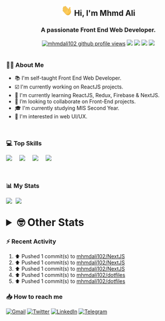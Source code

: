 <h2 align="center"><img src="./Hi.gif" width="30px" height="30px"> Hi, I'm Mhmd Ali</h2>

<h3 align="center">A passionate Front End Web Developer.</h3>

<div align="center">
  <a href="#"><img src="https://komarev.com/ghpvc/?username=mhmdali102&style=for-the-badge&logo=" alt="mhmdali102 github profile views" /></a>
  <a href="https://www.linux.org"><img src="https://img.shields.io/badge/OS-Linux-e06c75?style=for-the-badge&logo=linux" /></a>
	<a href="https://archlinux.org"><img src="https://img.shields.io/badge/DISTRO-Arch-56b6c2?style=for-the-badge&logo=arch-linux" /></a>
	<a href="https://dwm.suckless.org"><img src="https://img.shields.io/badge/WM-DWM-005577?style=for-the-badge&logo=dwm" /></a>
	<a href="https://neovim.io"><img src="https://img.shields.io/badge/IDE-Neovim-98c379?style=for-the-badge&logo=neovim" /></a>
</div>

<br>

### :man_technologist: About Me

- :books: I'm self-taught Front End Web Developer.
- :ballot_box_with_check: I'm currently working on ReactJS projects.
- :dart: I'm currently learning ReactJS, Redux, Firebase & NextJS.
- :eyes: I’m looking to collaborate on Front-End projects.
- :mortar_board: I'm currently studying MIS Second Year.
- :art: I'm interested in web UI/UX.

<br>

### :computer: Top Skills

<div style="display:flex;">
<img width ='36px' src ='https://raw.githubusercontent.com/rahulbanerjee26/githubAboutMeGenerator/main/icons/html.svg' />
<img width ='36px' src ='https://raw.githubusercontent.com/rahulbanerjee26/githubAboutMeGenerator/main/icons/css.svg' />
<img width ='36px' src ='https://raw.githubusercontent.com/rahulbanerjee26/githubAboutMeGenerator/main/icons/javascript.svg' />
<img width ='36px' src ='https://raw.githubusercontent.com/rahulbanerjee26/githubAboutMeGenerator/main/icons/reactjs.svg' />
</div>

<br>
<br>

### :bar_chart: My Stats

<img src="https://github-readme-stats.vercel.app/api?username=mhmdali102&show_icons=true&locale=en" width="49%" /><span style="display:inline-block;width:2%"></span><img src="https://github-readme-streak-stats.herokuapp.com/?user=mhmdali102&" width="49%" />

<br>

<details>
<summary style="font-size: 1.75rem; font-weight: bold;"><strong style="font-size: 1.75rem; font-weight: bold;"> 🤓 Other Stats </strong></summary>
<br>

<!--START_SECTION:waka-->
![Lines of code](https://img.shields.io/badge/From%20Hello%20World%20I%27ve%20Written-239%20Thousand%20lines%20of%20code-blue)

**🐱 My GitHub Data** 

> 🏆 623 Contributions in the Year 2022
 > 
> 📦 331.2 kB Used in GitHub's Storage 
 > 
> 💼 Opted to Hire
 > 
> 📜 18 Public Repositories 
 > 
> 🔑 6 Private Repositories  
 > 
**I'm a Night 🦉** 

```text
🌞 Morning    79 commits     ██░░░░░░░░░░░░░░░░░░░░░░░   9.55% 
🌆 Daytime    183 commits    █████░░░░░░░░░░░░░░░░░░░░   22.13% 
🌃 Evening    352 commits    ██████████░░░░░░░░░░░░░░░   42.56% 
🌙 Night      213 commits    ██████░░░░░░░░░░░░░░░░░░░   25.76%

```
📅 **I'm Most Productive on Monday** 

```text
Monday       165 commits    █████░░░░░░░░░░░░░░░░░░░░   19.95% 
Tuesday      102 commits    ███░░░░░░░░░░░░░░░░░░░░░░   12.33% 
Wednesday    111 commits    ███░░░░░░░░░░░░░░░░░░░░░░   13.42% 
Thursday     91 commits     ██░░░░░░░░░░░░░░░░░░░░░░░   11.0% 
Friday       88 commits     ██░░░░░░░░░░░░░░░░░░░░░░░   10.64% 
Saturday     127 commits    ███░░░░░░░░░░░░░░░░░░░░░░   15.36% 
Sunday       143 commits    ████░░░░░░░░░░░░░░░░░░░░░   17.29%

```


📊 **This Week I Spent My Time On** 

```text
⌚︎ Time Zone: Asia/Beirut

💬 Programming Languages: 
TypeScript               6 hrs 9 mins        ██████████░░░░░░░░░░░░░░░   40.15% 
JavaScript               4 hrs 27 mins       ███████░░░░░░░░░░░░░░░░░░   29.05% 
Lua                      1 hr 19 mins        ██░░░░░░░░░░░░░░░░░░░░░░░   8.63% 
C                        54 mins             █░░░░░░░░░░░░░░░░░░░░░░░░   5.89% 
JSON                     38 mins             █░░░░░░░░░░░░░░░░░░░░░░░░   4.21%

🔥 Editors: 
Neovim                   15 hrs 20 mins      █████████████████████████   100.0%

🐱‍💻 Projects: 
NextJS                   5 hrs 13 mins       ████████░░░░░░░░░░░░░░░░░   34.08% 
xerolinux.xyz            4 hrs 3 mins        ██████░░░░░░░░░░░░░░░░░░░   26.44% 
mhmdali102               2 hrs 59 mins       █████░░░░░░░░░░░░░░░░░░░░   19.53% 
dwm                      1 hr 15 mins        ██░░░░░░░░░░░░░░░░░░░░░░░   8.25% 
canadiansouq.com         47 mins             █░░░░░░░░░░░░░░░░░░░░░░░░   5.2%

💻 Operating System: 
Linux                    15 hrs 20 mins      █████████████████████████   100.0%

```

**I Mostly Code in JavaScript** 

```text
JavaScript               12 repos            ██████████████░░░░░░░░░░░   57.14% 
Python                   3 repos             ███░░░░░░░░░░░░░░░░░░░░░░   14.29% 
HTML                     1 repo              █░░░░░░░░░░░░░░░░░░░░░░░░   4.76% 
PHP                      1 repo              █░░░░░░░░░░░░░░░░░░░░░░░░   4.76% 
CSS                      1 repo              █░░░░░░░░░░░░░░░░░░░░░░░░   4.76%

```



 Last Updated on 20/08/2022 18:50:38 UTC
<!--END_SECTION:waka-->

</details>

### :zap: Recent Activity

<!--RECENT_ACTIVITY:start-->
1. ⬆️ Pushed 1 commit(s) to [mhmdali102/NextJS](https://github.com/mhmdali102/NextJS)
2. ⬆️ Pushed 1 commit(s) to [mhmdali102/NextJS](https://github.com/mhmdali102/NextJS)
3. ⬆️ Pushed 1 commit(s) to [mhmdali102/NextJS](https://github.com/mhmdali102/NextJS)
4. ⬆️ Pushed 1 commit(s) to [mhmdali102/dotfiles](https://github.com/mhmdali102/dotfiles)
5. ⬆️ Pushed 1 commit(s) to [mhmdali102/dotfiles](https://github.com/mhmdali102/dotfiles)
<!--RECENT_ACTIVITY:end-->

### :inbox_tray: How to reach me

[![Gmail](https://img.shields.io/badge/Gmail-D14836?style=for-the-badge&logo=gmail&logoColor=white)](mailto:mhmdalihsen102@gmail.com)
[![Twitter](https://img.shields.io/badge/Twitter-1DA1F2?style=for-the-badge&logo=twitter&logoColor=white)](https://twitter.com/MhmdAliHsen)
[![LinkedIn](https://img.shields.io/badge/LinkedIn-0077B5?style=for-the-badge&logo=linkedin&logoColor=white)](https://www.linkedin.com/in/mhmd-ali-hsen-66b0671b7/)
[![Telegram](https://img.shields.io/badge/Telegram-2CA5E0?style=for-the-badge&logo=telegram&logoColor=white&bgColor=black)](https://t.me/mhmdalihsen)
